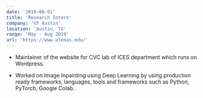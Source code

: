 ```yaml
---
date: '2019-08-01'
title: 'Research Intern'
company: 'UT Austin'
location: 'Austin, TX'
range: 'May - Aug 2019'
url: 'https://www.utexas.edu/'
---
```


- Maintainer of the website for CVC lab of ICES department which runs on Wordpress.

- Worked on Image Inpainting using Deep Learning by using production ready frameworks, languages, tools and frameworks such as Python, PyTorch, Google Colab.
